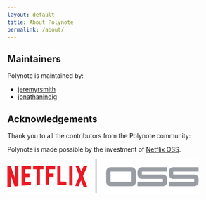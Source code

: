 ```yaml
---
layout: default
title: About Polynote
permalink: /about/
---
```


## Maintainers

Polynote is maintained by:

- [jeremyrsmith](https://github.com/jeremyrsmith)
- [jonathanindig](https://github.com/jonathanindig)

## Acknowledgements

Thank you to all the contributors from the Polynote community:


Polynote is made possible by the investment of [Netflix OSS](https://netflix.github.io/).

![Netflix OSS Logo](/images/netflix-oss.svg)